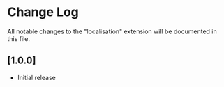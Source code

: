 # Change Log

All notable changes to the "localisation" extension will be documented in this file.


## [1.0.0]

- Initial release